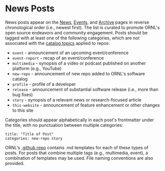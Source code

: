 # News Posts

News posts appear on the [News](https://software.ornl.gov/news/), [Events](https://software.ornl.gov/news/events/), and [Archive](https://software.ornl.gov/news/archive/) pages in reverse chronological order (i.e., newest first). The list is curated to promote ORNL's open source endeavors and community engagement. Posts should be tagged with at least one of the following categories, which are not associated with the [catalog topics](https://github.com/ORNL/ornl.github.io/tree/main/category) applied to repos:

-   `event` - announcement of an upcoming event/conference
-   `event-report` - recap of an event/conference
-   `multimedia` - synopsis of a video or podcast published on another platform (e.g., YouTube)
-   `new-repo` - announcement of new repo added to ORNL's software catalog
-   `profile` - profile of a developer
-   `release` - announcement of substantial software release (i.e., more than bug fixes)
-   `story` - synopsis of a relevant news or research-focused article
-   `this-website` - announcement of feature enhancement or other changes to this site

Categories should appear alphabetically in each post's frontmatter under the title, with no punctuation between multiple categories:

```
title: "Title of Post"
categories: new-repo story
```

ORNL's [.github repo](https://github.com/ORNL/.github/tree/main/news-templates) contains .md templates for each of these types of posts. For posts that combine multiple tags (e.g., multimedia, event), a combination of templates may be used. File naming conventions are also provided.
